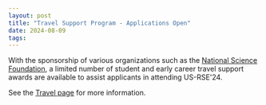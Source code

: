 ```yaml
---
layout: post
title: "Travel Support Program - Applications Open"
date: 2024-08-09
tags:
---
```


With the sponsorship of various organizations such as the
[National Science Foundation](https://www.nsf.org/), a limited number of student and early career
travel support awards are available to assist
applicants in attending US-RSE'24.

See the [Travel page](https://us-rse.org/usrse24/attend/travel/) for more information.
